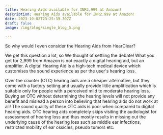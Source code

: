 ```yaml
---
title: Hearing Aids available for INR2,999 at Amazon!
description: Hearing Aids available for INR2,999 at Amazon!
date: 2023-10-02T23:25:39.307Z
draft: false
image: /img/blog/single_blog_5.png

---
```

So why would I even consider the Hearing Aids from HearClear?

We get this question a lot, so We thought of settling the debate! What you get for 2,999 from Amazon is not exactly a digital hearing aid, but an amplifier. A digital Hearing Aid is a high-tech medical device which customises the sound experience as per the user's hearing loss.

Over the counter (OTC) hearing aids are a cheaper alternative, but they come with a factory setting and usually provide little amplification which is suitable only for people with a perceived mild to moderate hearing loss. Buying an OTC without determining the hearing levels will not provide any benefit and mislead a person into believing that hearing aids do not work at all! The sound quality of these OTC aids is poor when compared to digital hearing aids. OTC hearing aids completely skips visiting the audiologist for assessment of hearing loss and thus mostly results in missing out the underlying cause of the hearing loss such as middle ear infections, restricted mobility of ear ossicles, pseudo tumors etc.


